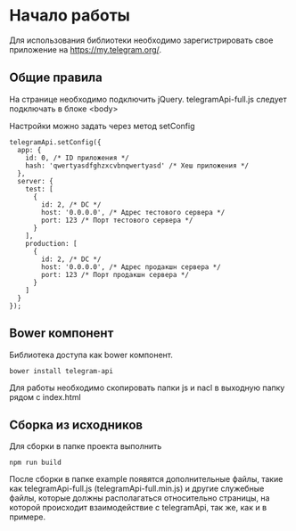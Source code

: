 # Начало работы

Для использования библиотеки необходимо зарегистрировать свое приложение на https://my.telegram.org/.

## Общие правила

На странице необходимо подключить jQuery.
telegramApi-full.js следует подключать в блоке &lt;body&gt;

Настройки можно задать через метод setConfig
```
telegramApi.setConfig({
  app: {
    id: 0, /* ID приложения */
    hash: 'qwertyasdfghzxcvbnqwertyasd' /* Хеш приложения */
  },
  server: {
    test: [
      {
        id: 2, /* DC */
        host: '0.0.0.0', /* Адрес тестового сервера */
        port: 123 /* Порт тестового сервера */
      }
    ],
    production: [
      {
        id: 2, /* DC */
        host: '0.0.0.0', /* Адрес продакшн сервера */
        port: 123 /* Порт продакшн сервера */
      }
    ]
  }
});
```

## Bower компонент

Библиотека доступа как bower компонент.
```
bower install telegram-api
```
Для работы необходимо скопировать папки js и nacl в выходную папку рядом с index.html

## Сборка из исходников

Для сборки в папке проекта выполнить
```
npm run build
```
После сборки в папке example появятся дополнительные файлы, такие как telegramApi-full.js (telegramApi-full.min.js) и другие служебные файлы, которые должны располагаться относительно страницы, на которой происходит взаимодействие с telegramApi, так же, как и в примере.